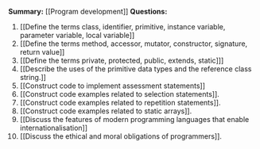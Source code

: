 **Summary:** [[Program development]]
**Questions:**
1. [[Define the terms class, identifier, primitive, instance variable, parameter variable, local variable]]
2. [[Define the terms method, accessor, mutator, constructor, signature, return value]]
3. [[Define the terms private, protected, public, extends, static]]]
4. [[Describe the uses of the primitive data types and the reference class string.]]
5. [[Construct code to implement assessment statements]]
6. [[Construct code examples related to selection statements]].
7. [[Construct code examples related to repetition statements]].
8. [[Construct code examples related to static arrays]].
9. [[Discuss the features of modern programming languages that enable internationalisation]]
10. [[Discuss the ethical and moral obligations of programmers]].